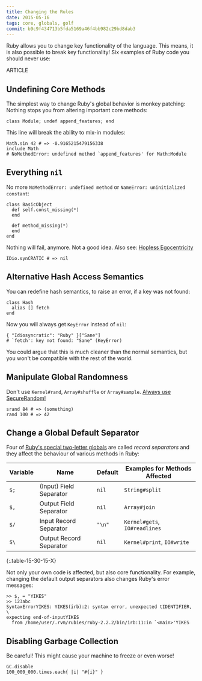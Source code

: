 ```yaml
---
title: Changing the Rules
date: 2015-05-16
tags: core, globals, golf
commit: b9c9f434713b5fda5169a46f4bb982c29bd8dab3
---
```


Ruby allows you to change key functionality of the language. This means, it is also possible to break key functionality! Six examples of Ruby code you should never use:

ARTICLE

## Undefining Core Methods

The simplest way to change Ruby's global behavior is monkey patching: Nothing stops you from altering important core methods:

    class Module; undef append_features; end

This line will break the ability to mix-in modules:

    Math.sin 42 # => -0.9165215479156338
    include Math
    # NoMethodError: undefined method `append_features' for Math:Module

## Everything `nil`

No more `NoMethodError: undefined method` or `NameError: uninitialized constant`:

    class BasicObject
      def self.const_missing(*)
      end

      def method_missing(*)
      end
    end

Nothing will fail, anymore. Not a good idea. Also see: [Hopless Egocentricity](https://github.com/raganwald-deprecated/homoiconic/blob/master/2009-02-02/hopeless_egocentricity.md)

    IDio.synCRATIC # => nil

## Alternative Hash Access Semantics

You can redefine hash semantics, to raise an error, if a key was not found:

    class Hash
      alias [] fetch
    end

Now you will always get `KeyError` instead of `nil`:

    { "Idiosyncratic": "Ruby" }["Sane"]
    # `fetch': key not found: "Sane" (KeyError)

You could argue that this is much cleaner than the normal semantics, but you won't be compatible with the rest of the world.

## Manipulate Global Randomness

Don't use `Kernel#rand`, `Array#shuffle` or `Array#sample`. [Always use](https://coderwall.com/p/oijyja/array-sample-and-array-shuffle-using-securerandom) [SecureRandom!](http://ruby.janlelis.de/67-ruby-and-random)

    srand 84 # => (something)
    rand 100 # => 42

## Change a Global Default Separator

Four of [Ruby's special two-letter globals](http://idiosyncratic-ruby.com/9-globalization.html) are called *record separators* and they affect the behaviour of various methods in Ruby:

 Variable | Name                    | Default | Examples for Methods Affected
----------|-------------------------|---------|------------
 `$;`     | (Input) Field Separator | `nil`   | `String#split`
 `$,`     | Output Field Separator  | `nil`   | `Array#join`
 `$/`     | Input Record Separator  | `"\n"`  | `Kernel#gets`, `IO#readlines`
 `$\`     | Output Record Separator | `nil`   | `Kernel#print`, `IO#write`
{:.table-15-30-15-X}

Not only your own code is affected, but also core functionality. For example, changing the default output separators also changes Ruby's error messages:

    >> $, = "YIKES"
    >> 123abc
    SyntaxErrorYIKES: YIKES(irb):2: syntax error, unexpected tIDENTIFIER, \
    expecting end-of-inputYIKES
      from /home/user/.rvm/rubies/ruby-2.2.2/bin/irb:11:in `<main>'YIKES

## Disabling Garbage Collection

Be careful! This might cause your machine to freeze or even worse!

    GC.disable
    100_000_000.times.each{ |i| "#{i}" }
